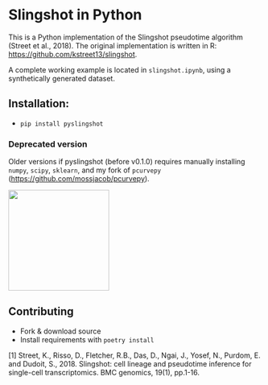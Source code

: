 # Slingshot in Python

This is a Python implementation of the Slingshot pseudotime algorithm (Street et al., 2018). 
The original implementation is written in R: https://github.com/kstreet13/slingshot.

A complete working example is located in `slingshot.ipynb`, using a synthetically generated dataset.

## Installation: 

- `pip install pyslingshot`


### Deprecated version
Older versions if pyslingshot (before v0.1.0) requires manually installing `numpy`, `scipy`, `sklearn`, and my fork 
of `pcurvepy` (https://github.com/mossjacob/pcurvepy).


<img src=readme_example.png height="200">

## Contributing

- Fork & download source
- Install requirements with `poetry install`

[1] Street, K., Risso, D., Fletcher, R.B., Das, D., Ngai, J., Yosef, N., Purdom, E. and Dudoit, S., 2018. Slingshot: cell lineage and pseudotime inference for single-cell transcriptomics. BMC genomics, 19(1), pp.1-16.
